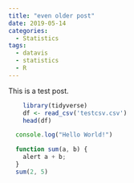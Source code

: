 ```yaml
---
title: "even older post"
date: 2019-05-14
categories:
  - Statistics
tags:
  - datavis
  - statistics
  - R
---
```



This is a test post.

```r
    library(tidyverse)
    df <- read_csv('testcsv.csv')
    head(df)
```

```javascript
  console.log("Hello World!")

  function sum(a, b) {
    alert a + b;
  }
  sum(2, 5)
```